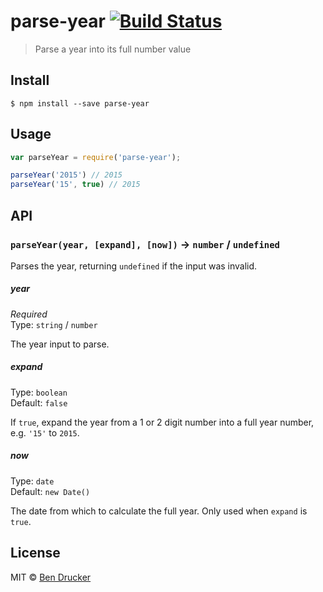 # parse-year [![Build Status](https://travis-ci.org/bendrucker/parse-year.svg?branch=master)](https://travis-ci.org/bendrucker/parse-year)

> Parse a year into its full number value

## Install

```
$ npm install --save parse-year
```


## Usage

```js
var parseYear = require('parse-year');

parseYear('2015') // 2015
parseYear('15', true) // 2015
```

## API

### `parseYear(year, [expand], [now])` -> `number` / `undefined`

Parses the year, returning `undefined` if the input was invalid.

##### year

*Required*  
Type: `string` / `number`

The year input to parse.

##### expand

Type: `boolean`  
Default: `false`

If `true`, expand the year from a 1 or 2 digit number into a full year number, e.g. `'15'` to `2015`.

##### now

Type: `date`  
Default: `new Date()`

The date from which to calculate the full year. Only used when `expand` is `true`.

## License

MIT © [Ben Drucker](http://bendrucker.me)
